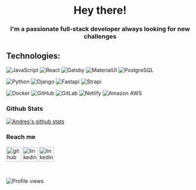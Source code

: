 <h1 align="center">Hey there!</h1>
<h3 align="center">I'm a passionate full-stack developer always looking for new challenges</h3>

## Technologies:
  ![JavaScript](https://img.shields.io/badge/-JavaScript-black?style=for-the-badge&logo=javascript)
  ![React](https://img.shields.io/badge/-React-3b2e5a?style=for-the-badge&logo=react)
  ![Gatsby](https://img.shields.io/badge/-Gatsby-3b2e5a?style=for-the-badge&logo=gatsby)
  ![MaterialUI](https://img.shields.io/badge/-MaterialUI-0081CB?style=for-the-badge&logo=material-UI)
  ![PostgreSQL](https://img.shields.io/badge/-PostgreSQL-336791?style=for-the-badge&logo=postgresql)

  ![Python](https://img.shields.io/badge/-Python-8fcfd1?style=for-the-badge&logo=Python)
  ![Django](https://img.shields.io/badge/-Django-092E20?style=for-the-badge&logo=Django)
  ![Fastapi](https://img.shields.io/badge/-fastapi-092E20?style=for-the-badge&logo=fastapi)
  ![Strapi](https://img.shields.io/badge/-strapi-9179ff?style=for-the-badge&logo=strapi&logoColor=white)


  ![Docker](https://img.shields.io/badge/Docker-232F3E?style=for-the-badge&logo=docker)
  ![GitHub](https://img.shields.io/badge/-GitHub-181717?style=for-the-badge&logo=github)
  ![GitLab](https://img.shields.io/badge/-GitLab-FCA121?style=for-the-badge&logo=gitlab)
  ![Netlify](https://img.shields.io/badge/-Netlify-0f5981?style=for-the-badge&logo=netlify&logoColor=white)
  ![Amazon AWS](https://img.shields.io/badge/Amazon%20AWS-232F3E?style=for-the-badge&logo=amazon-aws)



### Github Stats

[![Andres's github stats](https://github-readme-stats.vercel.app/api?username=andressspinetti&count_private=true&show_icons=true)](https://github.com/andressspinetti/)

### Reach me

[<img src='https://cdn.jsdelivr.net/npm/simple-icons@3.0.1/icons/github.svg' alt='github' height='40'>](https://github.com/https://github.com/andressspinetti) [<img src='https://cdn.jsdelivr.net/npm/simple-icons@3.0.1/icons/linkedin.svg' alt='linkedin' height='40'>](https://www.linkedin.com/in/https://www.linkedin.com/in/andres-s-s/) [<img src='https://cdn.jsdelivr.net/npm/simple-icons@3.0.1/icons/medium.svg' alt='linkedin' height='40'>](https://medium.com/@andresss)

<div style="margin-top: 40px">

![Profile views](https://gpvc.arturio.dev/andressspinetti)
</div>
